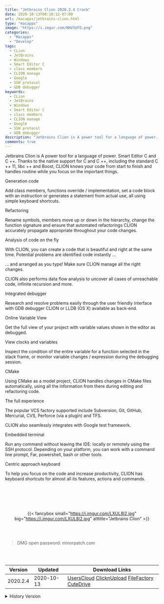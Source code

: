 ```yaml
---
title: "Jetbrains Clion 2020.2.4 Crack"
date: 2020-10-13T00:18:12-07:00
url: /macapps/jetbrains-clion.html
type: "macapps"
image: "https://i.imgur.com/NHV5UFO.png"
categories:
  - "Macapps"
  - "Develop"
tags:
  - CLion
  - JetBrains
  - Windows
  - Smart Editor C
  - class members
  - CLION manage
  - Google
  - SSH protocol
  - GDB debugger
keywords:
  - CLion
  - JetBrains
  - Windows
  - Smart Editor C
  - class members
  - CLION manage
  - Google
  - SSH protocol
  - GDB debugger
description: "Jetbrains Clion is A power tool for a language of power. Smart Editor C and C ++. Thanks to the native support for C and C ++"
comments: true
---
```


Jetbrains Clion is A power tool for a language of power. Smart Editor C and C ++. Thanks to the native support for C and C ++, including the standard C ++ 11, libc ++ and Boost, CLION knows your code from start to finish and handles routine while you focus on the important things.

Generation code

Add class members, functions override / implementation, set a code block with an instruction or generates a statement from actual use, all using simple keyboard shortcuts.

Refactoring

Rename symbols, members move up or down in the hierarchy, change the function signature and ensure that automated refactorings CLION accurately 
propagate appropriate throughout your code changes.

Analysis of code on the fly

With CLION, you can create a code that is beautiful and right at the same time. Potential problems are identified code instantly …

… and arranged as you type! Make sure CLION manage all the right changes.

CLION also performs data flow analysis to uncover all cases of unreachable code, infinite recursion and more.

Integrated debugger

Research and resolve problems easily through the user friendly interface with GDB debugger CLION or LLDB (OS X) available as back-end.

Online Variable View

Get the full view of your project with variable values shown in the editor as debugged.

View clocks and variables

Inspect the condition of the entire variable for a function selected in the stack frame, or monitor variable changes / expression during the debugging session.

CMake

Using CMake as a model project, CLION handles changes in CMake files automatically, using all the information from there during editing and refactoring code.

The full experience

The popular VCS factory supported include Subversion, Git, GitHub, Mercurial, CVS, Perforce (via a plugin) and TFS.

CLION also seamlessly integrates with Google test framework.

Embedded terminal

Run any command without leaving the IDE: locally or remotely using the SSH protocol. Depending on your platform, you can work with a command line 
prompt, Far, powershell, bash or other tools.

Centric approach keyboard

To help you focus on the code and increase productivity, CLION has keyboard shortcuts for almost all its features, actions and commands.

<br/>
<br/>
<script async src="https://pagead2.googlesyndication.com/pagead/js/adsbygoogle.js"></script>
<ins class="adsbygoogle"
     style="display:block; text-align:center;"
     data-ad-layout="in-article"
     data-ad-format="fluid"
     data-ad-client="ca-pub-8746275014476192"
     data-ad-slot="5144997159"></ins>
<script>
     (adsbygoogle = window.adsbygoogle || []).push({});
</script>
<br/>
<br/>


<center>

{{< fancybox small="https://i.imgur.com/LXUL8l2.jpg" big="https://i.imgur.com/LXUL8l2.jpg" alttitle="Jetbrains Clion" >}}

</center>

<br/>
<br/>


> DMG open password: minorpatch.com

<br/>

<br/>
<div id="history_version" class="history_version">

| Version | Updated | Download Links |
| ---- | ---- | ---- |
| 2020.2.4 | 2020-10-13 | [UsersCloud](https://ouo.io/INfsJ7)   [ClicknUpload](https://ouo.io/0QjREO)   [FileFactory](https://ouo.io/Xb4E3c)   [CuteDrive](https://ouo.io/Xb4E3c) |
<details>
<summary>History Version</summary>

| Version | Updated | Download Links |
| ---- | ---- | ---- |
| 2020.2.2 | 2020-09-18 | [UsersCloud](https://ouo.io/PHvBZv)   [ClicknUpload](https://ouo.io/RkTet8)   [FileFactory](https://ouo.io/1o18oY)   [CuteDrive](https://ouo.io/PHvBZv) |
</details>

</div>
